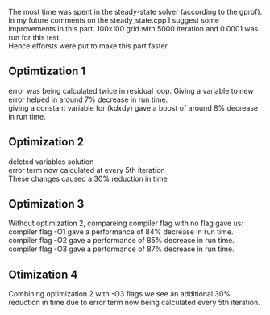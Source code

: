 The most time was spent in the steady-state solver (according to the gprof). In my future comments on the steady_state.cpp I suggest some improvements in this part. 
100x100 grid with 5000 iteration and 0.0001 was run for this test.   
Hence efforsts were put to make this part faster  

## Optimtization 1
error was being calculated twice in residual loop. Giving a variable to new error helped in around 7% decrease in run time.  
giving a constant variable for (k*dx*dy) gave a boost of around 8% decrease in run time.  

## Optimization 2
deleted variables solution     
error term now calculated at every 5th iteration    
These changes caused a 30% reduction in time    

## Optimization 3
Without optimization 2, compareing compiler flag with no flag gave us:  
compiler flag -O1 gave a performance of 84% decrease in run time.  
compiler flag -O2 gave a performance of 85% decrease in run time.  
compiler flag -O3 gave a performance of 87% decrease in run time.  

## Otimization 4
Combining optimization 2 with -O3 flags we see an additional 30% reduction in time due to error term now being calculated every 5th iteration.
